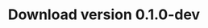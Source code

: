 ---
layout: version
title: Download version 0.1.0-dev
permalink: /download/0.1.0-dev/

ver: 0.1.0-dev
lang: en
---